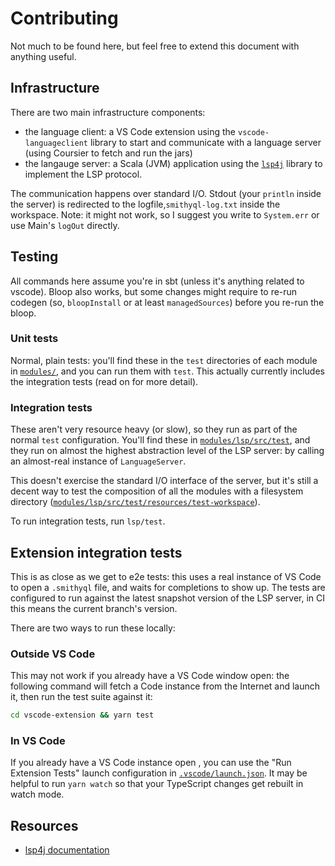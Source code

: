 # Contributing

Not much to be found here, but feel free to extend this document with anything useful.

## Infrastructure

There are two main infrastructure components:

- the language client: a VS Code extension using the `vscode-languageclient` library to start and communicate with a language server (using Coursier to fetch and run the jars)
- the langauge server: a Scala (JVM) application using the [`lsp4j`](https://github.com/eclipse/lsp4j) library to implement the LSP protocol.

The communication happens over standard I/O. Stdout (your `println` inside the server) is redirected to the logfile,`smithyql-log.txt` inside the workspace. Note: it might not work, so I suggest you write to `System.err` or use Main's `logOut` directly.

## Testing

All commands here assume you're in sbt (unless it's anything related to vscode).
Bloop also works, but some changes might require to re-run codegen (so, `bloopInstall` or at least `managedSources`) before you re-run the bloop.

### Unit tests

Normal, plain tests: you'll find these in the `test` directories of each module in [`modules/`](./modules), and you can run them with `test`.
This actually currently includes the integration tests (read on for more detail).

### Integration tests

These aren't very resource heavy (or slow), so they run as part of the normal `test` configuration.
You'll find these in [`modules/lsp/src/test`](modules/lsp/src/test), and they run on almost the highest abstraction level of the LSP server: by calling an almost-real instance of `LanguageServer`.

This doesn't exercise the standard I/O interface of the server, but it's still a decent way to test the composition of all the modules with a filesystem directory ([`modules/lsp/src/test/resources/test-workspace`](modules/lsp/src/test/resources/test-workspace)).

To run integration tests, run `lsp/test`.

## Extension integration tests

This is as close as we get to e2e tests: this uses a real instance of VS Code to open a `.smithyql` file, and waits for completions to show up.
The tests are configured to run against the latest snapshot version of the LSP server, in CI this means the current branch's version.

There are two ways to run these locally:

### Outside VS Code

This may not work if you already have a VS Code window open: the following command will fetch a Code instance from the Internet and launch it, then run the test suite against it:

```bash
cd vscode-extension && yarn test
```

### In VS Code

If you already have a VS Code instance open , you can use the "Run Extension Tests" launch configuration in [`.vscode/launch.json`](.vscode/launch.json). It may be helpful to run `yarn watch` so that your TypeScript changes get rebuilt in watch mode.

## Resources

- [lsp4j documentation](https://github.com/eclipse/lsp4j/blob/main/documentation/README.md)
